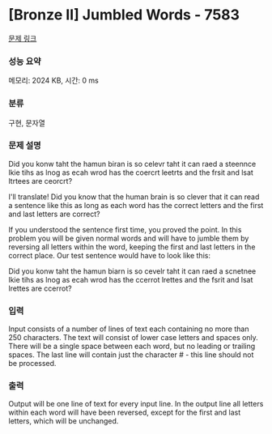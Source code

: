 # [Bronze II] Jumbled Words - 7583 

[문제 링크](https://www.acmicpc.net/problem/7583) 

### 성능 요약

메모리: 2024 KB, 시간: 0 ms

### 분류

구현, 문자열

### 문제 설명

<p>Did you konw taht the hamun biran is so celevr taht it can raed a steennce lkie tihs as lnog as ecah wrod has the coercrt leetrts and the frsit and lsat ltrtees are ceorcrt?</p>

<p>I'll translate! Did you know that the human brain is so clever that it can read a sentence like this as long as each word has the correct letters and the first and last letters are correct?</p>

<p>If you understood the sentence first time, you proved the point. In this problem you will be given normal words and will have to jumble them by reversing all letters within the word, keeping the first and last letters in the correct place. Our test sentence would have to look like this:</p>

<p>Did you konw taht the hamun biarn is so cevelr taht it can raed a scnetnee lkie tihs as lnog as ecah wrod has the ccerrot lrettes and the fsrit and lsat lrettes are ccerrot? </p>

### 입력 

 <p>Input consists of a number of lines of text each containing no more than 250 characters. The text will consist of lower case letters and spaces only. There will be a single space between each word, but no leading or trailing spaces. The last line will contain just the character # - this line should not be processed. </p>

### 출력 

 <p>Output will be one line of text for every input line. In the output line all letters within each word will have been reversed, except for the first and last letters, which will be unchanged. </p>


